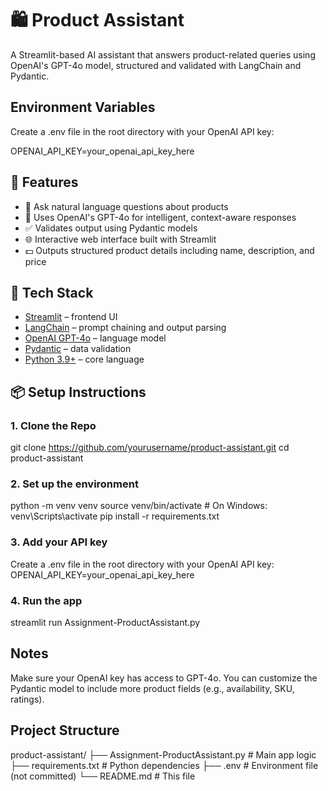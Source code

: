 # 🛍️ Product Assistant

A Streamlit-based AI assistant that answers product-related queries using OpenAI's GPT-4o model, structured and validated with LangChain and Pydantic.

## Environment Variables

Create a .env file in the root directory with your OpenAI API key:

OPENAI_API_KEY=your_openai_api_key_here

## 🚀 Features

- 💬 Ask natural language questions about products
- 🧠 Uses OpenAI's GPT-4o for intelligent, context-aware responses
- ✅ Validates output using Pydantic models
- 🌐 Interactive web interface built with Streamlit
- 💵 Outputs structured product details including name, description, and price

## 🧱 Tech Stack

- [Streamlit](https://streamlit.io/) – frontend UI
- [LangChain](https://www.langchain.com/) – prompt chaining and output parsing
- [OpenAI GPT-4o](https://platform.openai.com/) – language model
- [Pydantic](https://docs.pydantic.dev/) – data validation
- [Python 3.9+](https://www.python.org/) – core language


## 📦 Setup Instructions

### 1. Clone the Repo
git clone https://github.com/yourusername/product-assistant.git
cd product-assistant

### 2. Set up the environment

python -m venv venv
source venv/bin/activate  # On Windows: venv\Scripts\activate
pip install -r requirements.txt

### 3. Add your API key
Create a .env file in the root directory with your OpenAI API key:
OPENAI_API_KEY=your_openai_api_key_here

### 4. Run the app
streamlit run Assignment-ProductAssistant.py
## Notes
Make sure your OpenAI key has access to GPT-4o.
You can customize the Pydantic model to include more product fields (e.g., availability, SKU, ratings).
## Project Structure
product-assistant/
├── Assignment-ProductAssistant.py  # Main app logic
├── requirements.txt                # Python dependencies
├── .env                            # Environment file (not committed)
└── README.md                       # This file
